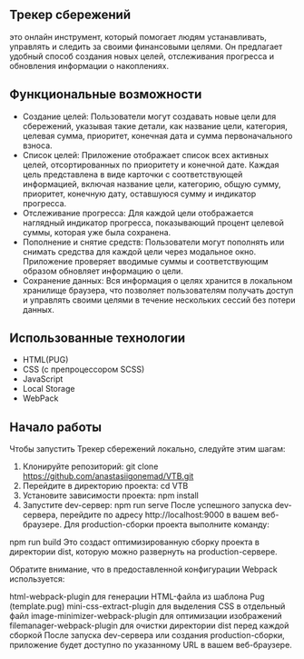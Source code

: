 Трекер сбережений
-
это онлайн инструмент, который помогает людям устанавливать, управлять и следить за своими финансовыми целями. Он предлагает удобный способ создания новых целей, отслеживания прогресса и обновления информации о накоплениях.

Функциональные возможности
-
- Создание целей: Пользователи могут создавать новые цели для сбережений, указывая такие детали, как название цели, категория, целевая сумма, приоритет, конечная дата и сумма первоначального взноса.
- Список целей: Приложение отображает список всех активных целей, отсортированных по приоритету и конечной дате. Каждая цель представлена в виде карточки с соответствующей информацией, включая название цели, категорию, общую сумму, приоритет, конечную дату, оставшуюся сумму и индикатор прогресса.
- Отслеживание прогресса: Для каждой цели отображается наглядный индикатор прогресса, показывающий процент целевой суммы, которая уже была сохранена.
- Пополнение и снятие средств: Пользователи могут пополнять или снимать средства для каждой цели через модальное окно. Приложение проверяет вводимые суммы и соответствующим образом обновляет информацию о цели.
- Сохранение данных: Вся информация о целях хранится в локальном хранилище браузера, что позволяет пользователям получать доступ и управлять своими целями в течение нескольких сессий без потери данных.

Использованные технологии
-
- HTML(PUG)
- CSS (с препроцессором SCSS)
- JavaScript
- Local Storage
- WebPack

Начало работы
-
Чтобы запустить Трекер сбережений локально, следуйте этим шагам:

1. Клонируйте репозиторий: git clone https://github.com/anastasiigonemad/VTB.git
2. Перейдите в директорию проекта: cd VTB
3. Установите зависимости проекта: npm install
4. Запустите dev-сервер: npm run serve
После успешного запуска dev-сервера, перейдите по адресу http://localhost:9000 в вашем веб-браузере.
Для production-сборки проекта выполните команду:

npm run build
Это создаст оптимизированную сборку проекта в директории dist, которую можно развернуть на production-сервере.

Обратите внимание, что в предоставленной конфигурации Webpack используется:

html-webpack-plugin для генерации HTML-файла из шаблона Pug (template.pug)
mini-css-extract-plugin для выделения CSS в отдельный файл
image-minimizer-webpack-plugin для оптимизации изображений
filemanager-webpack-plugin для очистки директории dist перед каждой сборкой
После запуска dev-сервера или создания production-сборки, приложение будет доступно по указанному URL в вашем веб-браузере.
